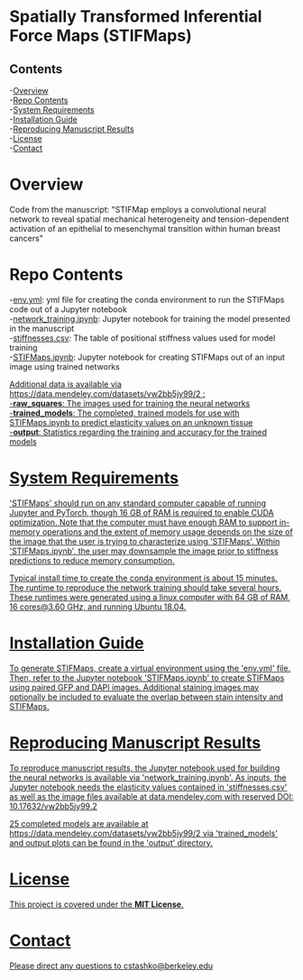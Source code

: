 # Spatially Transformed Inferential Force Maps (STIFMaps)

## Contents

-[Overview](#overview)  
-[Repo Contents](#repo-contents)  
-[System Requirements](#system-requirements)  
-[Installation Guide](#installation-guide)  
-[Reproducing Manuscript Results](#reproducing-manuscript-results)  
-[License](#license)  
-[Contact](#contact)  

# Overview
Code from the manuscript: "STIFMap employs a convolutional neural network to reveal 
spatial mechanical heterogeneity and tension-dependent activation of an epithelial 
to mesenchymal transition within human breast cancers"

# Repo Contents
-[env.yml](./env.yml): yml file for creating the conda environment to run the STIFMaps code out of a Jupyter notebook  
-[network_training.ipynb](./network_training.ipynb): Jupyter notebook for training the model presented in the manuscript  
-[stiffnesses.csv](./stiffnesses.csv): The table of positional stiffness values used for model training  
-[STIFMaps.ipynb](./STIFMaps.ipynb): Jupyter notebook for creating STIFMaps out of an input image using trained networks  

<u>Additional data is available via https://data.mendeley.com/datasets/vw2bb5jy99/2 :<u>  
-**raw_squares**: The images used for training the neural networks  
-**trained_models**: The completed, trained models for use with STIFMaps.ipynb to predict elasticity values on an unknown tissue  
-**output**: Statistics regarding the training and accuracy for the trained models  


# System Requirements

'STIFMaps' should run on any standard computer capable of running Jupyter and PyTorch, though 16 GB of RAM is required to enable CUDA optimization. Note that the computer must have enough RAM to support in-memory operations and the extent of memory usage depends on the size of the image that the user is trying to characterize using 'STIFMaps'. Within 'STIFMaps.ipynb', the user may downsample the image prior to stiffness predictions to reduce memory consumption. 

Typical install time to create the conda environment is about 15 minutes. The runtime to reproduce the network training should take several hours. These runtimes were generated using a linux computer with 64 GB of RAM, 16 cores@3.60 GHz, and running Ubuntu 18.04.

# Installation Guide

To generate STIFMaps, create a virtual environment using the 'env.yml' file. Then, refer to the Jupyter notebook 'STIFMaps.ipynb' to create STIFMaps using paired GFP and DAPI images. Additional staining images may optionally be included to evaluate the overlap between stain intensity and STIFMaps.

# Reproducing Manuscript Results

To reproduce manuscript results, the Jupyter notebook used for building the neural networks is available via 'network_training.ipynb'. As inputs, the Jupyter notebook needs the elasticity values contained in 'stiffnesses.csv' as well as the image files available at data.mendeley.com with reserved DOI: 10.17632/vw2bb5jy99.2

25 completed models are available at https://data.mendeley.com/datasets/vw2bb5jy99/2 via 'trained_models' and output plots can be found in the 'output' directory.

# License

This project is covered under the **MIT License**.

# Contact

Please direct any questions to cstashko@berkeley.edu
